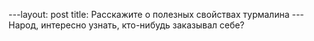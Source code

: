 ---layout: post title: Расскажите о полезных свойствах турмалина --- Народ, интересно узнать, кто-нибудь заказывал себе?
